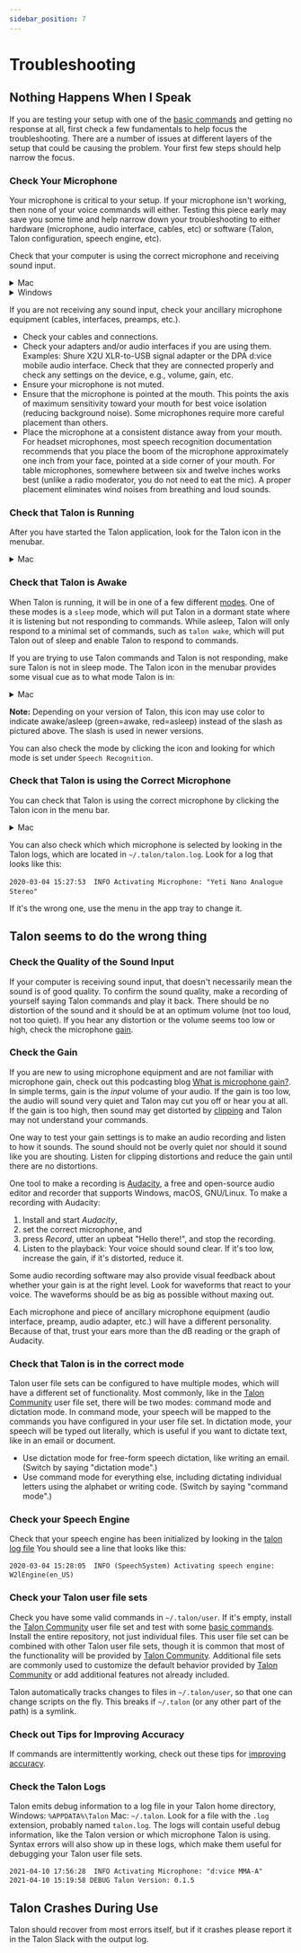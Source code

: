 ```yaml
---
sidebar_position: 7
---
```


# Troubleshooting

## Nothing Happens When I Speak

If you are testing your setup with one of the [basic commands](../../Basic%20Usage/basic_usage) and getting no response at all, first check a few fundamentals to help focus the troubleshooting. There are a number of issues at different layers of the setup that could be causing the problem. Your first few steps should help narrow the focus.

### Check Your Microphone

Your microphone is critical to your setup. If your microphone isn't working, then none of your voice commands will either. Testing this piece early may save you some time and help narrow down your troubleshooting to either hardware (microphone, audio interface, cables, etc) or software (Talon, Talon configuration, speech engine, etc).

Check that your computer is using the correct microphone and receiving sound input.

<details>
<summary role="button">Mac</summary>
<p>
Open System Preferences > Sound > Input. Check that the correct input device is selected and speak into the microphone. Watch the Input level as you speak; you should see the level rising and falling.
</p>
<img src="/img/sound_input_mac.gif"
     alt="gif of sound input window in system preferences on a Mac with input level moving"
 />
</details>

<details>
<summary role="button">Windows</summary>
<p>
Select Start > Settings > System > Sound. In Sound settings, go to Input > Test your microphone. Verify that the correct input device is selected and speak into the microphone. Look for a blue bar that should rise and fall as you speak.
</p>
</details>

If you are not receiving any sound input, check your ancillary microphone equipment (cables, interfaces, preamps, etc.).

- Check your cables and connections.
- Check your adapters and/or audio interfaces if you are using them. Examples: Shure X2U XLR-to-USB signal adapter or the DPA d:vice mobile audio interface. Check that they are connected properly and check any settings on the device, e.g., volume, gain, etc.
- Ensure your microphone is not muted.
- Ensure that the microphone is pointed at the mouth. This points the axis of maximum sensitivity toward your mouth for best voice isolation (reducing background noise). Some microphones require more careful placement than others.
- Place the microphone at a consistent distance away from your mouth. For headset microphones, most speech recognition documentation recommends that you place the boom of the microphone approximately one inch from your face, pointed at a side corner of your mouth. For table microphones, somewhere between six and twelve inches works best (unlike a radio moderator, you do not need to eat the mic). A proper placement eliminates wind noises from breathing and loud sounds.

### Check that Talon is Running

After you have started the Talon application, look for the Talon icon in the menubar.

<details>
<summary role="button">Mac</summary>
<p>
Talon's icon should show up in the menu bar in the upper right corner of your screen:
</p>
<img src="/img/talon_menubar_awake.png"
     alt="screenshot of the desktop on a mac showint the Talon icon in the top right menubar"
 />
</details>

### Check that Talon is Awake

When Talon is running, it will be in one of a few different [modes](../../Basic%20Usage/basic_usage). One of these modes is a `sleep` mode, which will put Talon in a dormant state where it is listening but not responding to commands. While asleep, Talon will only respond to a minimal set of commands, such as `talon wake`, which will put Talon out of sleep and enable Talon to respond to commands.

If you are trying to use Talon commands and Talon is not responding, make sure Talon is not in sleep mode. The Talon icon in the menubar provides some visual cue as to what mode Talon is in:

<details>
<summary role="button">Mac</summary>
<img src="/img/talon_menubar_awake.png"
     alt="screenshot of the desktop on a mac showint the Talon icon in the top right menubar"
 />
<img src="/img/talon_menubar_asleep.png"
     alt="screenshot of the desktop on a mac showint the Talon icon in the top right menubar"
 />
</details>

**Note:** Depending on your version of Talon, this icon may use color to indicate awake/asleep (green=awake, red=asleep) instead of the slash as pictured above. The slash is used in newer versions.

You can also check the mode by clicking the icon and looking for which mode is set under `Speech Recognition`.

### Check that Talon is using the Correct Microphone

You can check that Talon is using the correct microphone by clicking the Talon icon in the menu bar.

<details>
<summary role="button">Mac</summary>
<p>
Talon's icon should show up in the menu bar in the upper right corner of your screen:
</p>
<img src="/img/talon_menu_microphone.png"
     alt="screenshot of the desktop on a mac showing the Talon microphone menu"
 />
</details>

You can also check which which microphone is selected by looking in the Talon logs, which are located in `~/.talon/talon.log`. Look for a log that looks like this:

`2020-03-04 15:27:53  INFO Activating Microphone: "Yeti Nano Analogue Stereo"`

If it's the wrong one, use the menu in the app tray to change it.

## Talon seems to do the wrong thing

### Check the Quality of the Sound Input

If your computer is receiving sound input, that doesn't necessarily mean the sound is of good quality. To confirm the sound quality, make a recording of yourself saying Talon commands and play it back. There should be no distortion of the sound and it should be at an optimum volume (not too loud, not too quiet). If you hear any distortion or the volume seems too low or high, check the microphone [gain](troubleshooting#check-the-gain).

### Check the Gain

If you are new to using microphone equipment and are not familiar with microphone gain, check out this podcasting blog [What is microphone gain?](https://podcastarticles.com/what-is-microphone-gain/). In simple terms, gain is the _input_ volume of your audio. If the gain is too low, the audio will sound very quiet and Talon may cut you off or hear you at all. If the gain is too high, then sound may get distorted by [clipping](https://youtu.be/8Px0UReBI60) and Talon may not understand your commands.

One way to test your gain settings is to make an audio recording and listen to how it sounds. The sound should not be overly quiet nor should it sound like you are shouting. Listen for clipping distortions and reduce the gain until there are no distortions.

One tool to make a recording is [Audacity](https://www.audacityteam.org), a free and open-source audio editor and recorder that supports Windows, macOS, GNU/Linux. To make a recording with Audacity:

1. Install and start _Audacity_,
2. set the correct microphone, and
3. press _Record_, utter an upbeat "Hello there!", and stop the recording.
4. Listen to the playback: Your voice should sound clear. If it's too low, increase the gain, if it's distorted, reduce it.

Some audio recording software may also provide visual feedback about whether your gain is at the right level. Look for waveforms that react to your voice. The waveforms should be as big as possible without maxing out.

Each microphone and piece of ancillary microphone equipment (audio interface, preamp, audio adapter, etc.) will have a different personality. Because of that, trust your ears more than the dB reading or the graph of Audacity.

### Check that Talon is in the correct mode

Talon user file sets can be configured to have multiple modes, which will have a different set of functionality. Most commonly, like in the [Talon Community](https://github.com/talonhub/community) user file set, there will be two modes: command mode and dictation mode. In command mode, your speech will be mapped to the commands you have configured in your user file set. In dictation mode, your speech will be typed out literally, which is useful if you want to dictate text, like in an email or document.

- Use dictation mode for free-form speech dictation, like writing an email. (Switch by saying "dictation mode".)
- Use command mode for everything else, including dictating individual letters using the alphabet or writing code. (Switch by saying "command mode".)

### Check your Speech Engine

Check that your speech engine has been initialized by looking in the [talon log file](troubleshooting#check-the-talon-logs) You should see a line that looks like this:

```
2020-03-04 15:28:05  INFO (SpeechSystem) Activating speech engine: W2lEngine(en_US)
```

### Check your Talon user file sets

Check you have some valid commands in `~/.talon/user`. If it's empty, install the [Talon Community](https://github.com/talonhub/community) user file set and test with some [basic commands](../../Basic%20Usage/basic_usage). Install the entire repository, not just individual files. This user file set can be combined with other Talon user file sets, though it is common that most of the functionality will be provided by [Talon Community](https://github.com/talonhub/community). Additional file sets are commonly used to customize the default behavior provided by [Talon Community](https://github.com/talonhub/community) or add additional features not already included.

Talon automatically tracks changes to files in `~/.talon/user`, so that one can change scripts on the fly. This breaks if `~/.talon` (or any other part of the path) is a symlink.

### Check out Tips for Improving Accuracy

If commands are intermittently working, check out these tips for [improving accuracy](improving_recognition_accuracy).

### Check the Talon Logs

Talon emits debug information to a log file in your Talon home directory, Windows: `%APPDATA%\Talon` Mac: `~/.talon`. Look for a file with the `.log` extension, probably named `talon.log`. The logs will contain useful debug information, like the Talon version or which microphone Talon is using. Syntax errors will also show up in these logs, which make them useful for debugging your Talon user file sets.

```
2021-04-10 17:56:28  INFO Activating Microphone: "d:vice MMA-A"
2021-04-10 15:19:58 DEBUG Talon Version: 0.1.5
```

## Talon Crashes During Use

Talon should recover from most errors itself, but if it crashes please report it in the Talon Slack with the output log.
